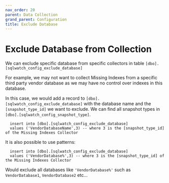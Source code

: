 ```yaml
---
nav_order: 20
parent: Data Collection
grand_parent: Configuration
title: Exclude Database
---
```


# Exclude Database from Collection

We can exclude specific database from specific collectors in table `[dbo].[sqlwatch_config_exclude_database]`

For example, we may not want to collect Missing Indexes from a specific third party vendor database as we may have no control over indexes in this database.

In this case, we would add a record to `[dbo].[sqlwatch_config_exclude_database]` with the database name and the `[snapshot_type_id]` we want to exclude. We can find all snapshot types in `[dbo].[sqlwatch_config_snapshot_type]`.

```
  insert into [dbo].[sqlwatch_config_exclude_database]
  values ('VendorDatabaseName',3) -- where 3 is the [snapshot_type_id] of the Missing Indexes Collector
```

It is also possible to use patterns:

```
  insert into [dbo].[sqlwatch_config_exclude_database]
  values ('VendorDatabase%',3) -- where 3 is the [snapshot_type_id] of the Missing Indexes Collector
```
Would exclude all databases like `'VendorDatabase%'` such as `VendorDatabase1`, `VendorDatabase2` etc... 
